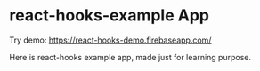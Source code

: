 # react-hooks-example App

Try demo: https://react-hooks-demo.firebaseapp.com/

Here is react-hooks example app, made just for learning purpose.
